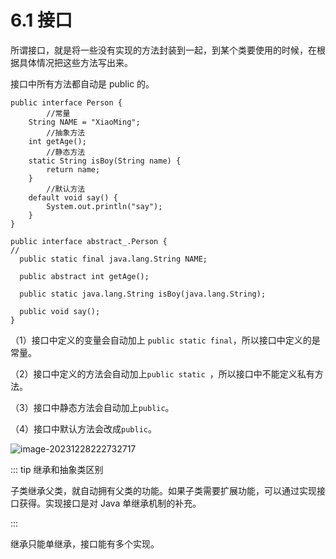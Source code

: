 # 6.1 接口

所谓接口，就是将一些没有实现的方法封装到一起，到某个类要使用的时候，在根据具体情况把这些方法写出来。

接口中所有方法都自动是 public 的。

```
public interface Person {
		//常量
    String NAME = "XiaoMing";
		//抽象方法
    int getAge();
		//静态方法
    static String isBoy(String name) {
        return name;
    }
		//默认方法
    default void say() {
        System.out.println("say");
    }
}
```



```
public interface abstract_.Person {
//
  public static final java.lang.String NAME;
  
  public abstract int getAge();
  
  public static java.lang.String isBoy(java.lang.String);
  
  public void say();
}

```

（1）接口中定义的变量会自动加上 `public static final`，所以接口中定义的是常量。

（2）接口中定义的方法会自动加上`public static `，所以接口中不能定义私有方法。

（3）接口中静态方法会自动加上`public`。

（4）接口中默认方法会改成`public`。

![image-20231228222732717](https://csnotes.oss-cn-beijing.aliyuncs.com/photos/image-20231228222732717.png)

::: tip 继承和抽象类区别

子类继承父类，就自动拥有父类的功能。如果子类需要扩展功能，可以通过实现接口获得。实现接口是对 Java 单继承机制的补充。

:::

继承只能单继承，接口能有多个实现。